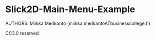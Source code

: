 Slick2D-Main-Menu-Example
=========================

AUTHORS: Miikka Merikanto (miikka.merikantoATbusinesscollege.fi)

CC3.0 reserved
